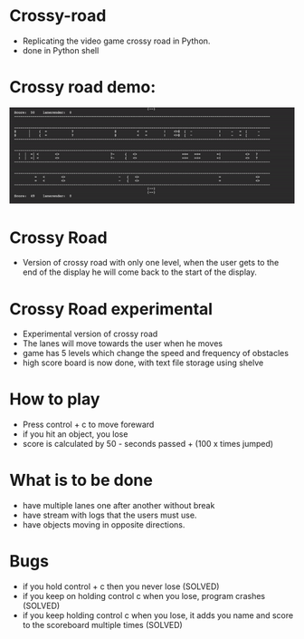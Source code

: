 # Crossy-road
- Replicating the video game crossy road in Python.
- done in Python shell
# Crossy road demo:
![](crossy_road_demo.gif)
# Crossy Road
- Version of crossy road with only one level, when the user gets to the end of the display he will come back to the start of the display.
# Crossy Road experimental
- Experimental version of crossy road
- The lanes will move towards the user when he moves
- game has 5 levels which change the speed and frequency of obstacles
- high score board is now done, with text file storage using shelve
# How to play
- Press control + c to move foreward
- if you hit an object, you lose
- score is calculated by 50 - seconds passed + (100 x times jumped)
# What is to be done
- have multiple lanes one after another without break
- have stream with logs that the users must use.
- have objects moving in opposite directions.
# Bugs
- if you hold control + c then you never lose (SOLVED)
- if you keep on holding control c when you lose, program crashes (SOLVED)
- if you keep holding control c when you lose, it adds you name and score to the scoreboard multiple times (SOLVED)
